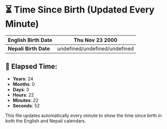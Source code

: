 # ⏳ Time Since Birth (Updated Every Minute)

| **English Birth Date** | Thu Nov 23 2000 |
|------------------------|-------------------------------------|
| **Nepali Birth Date**  | undefined/undefined/undefined                  |

## 📅 Elapsed Time:

- **Years**: 24
- **Months**: 0
- **Days**: 3
- **Hours**: 22
- **Minutes**: 22
- **Seconds**: 52

This file updates automatically every minute to show the time since birth in both the English and Nepali calendars.